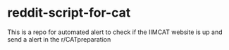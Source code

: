 # reddit-script-for-cat
This is a repo for automated alert to check if the IIMCAT website is up and send a alert in the r/CATpreparation
